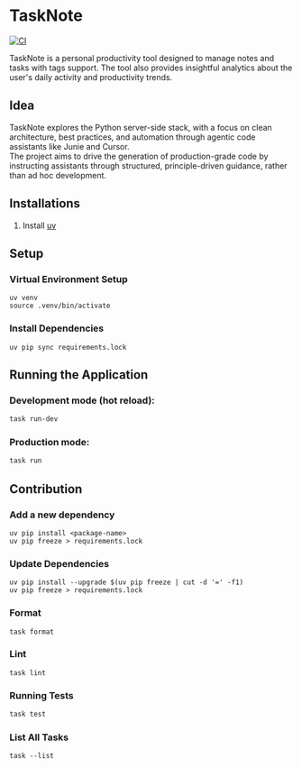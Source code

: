 # TaskNote
[![CI](https://github.com/nithyanatarajan/tasknote-py/actions/workflows/ci.yml/badge.svg?branch=master)](https://github.com/nithyanatarajan/tasknote-py/actions/workflows/ci.yml)

TaskNote is a personal productivity tool designed to manage notes and tasks with tags support. The tool also provides
insightful analytics about the user's daily activity and productivity trends.

## Idea

TaskNote explores the Python server-side stack, with a focus on clean architecture, best practices, and automation through agentic code assistants like Junie and Cursor.  
The project aims to drive the generation of production-grade code by instructing assistants through structured, principle-driven guidance, rather than ad hoc development.

## Installations

1. Install [uv](https://github.com/astral-sh/uv)

## Setup

### Virtual Environment Setup

```shell
uv venv
source .venv/bin/activate
```

### Install Dependencies

```shell
uv pip sync requirements.lock
```

## Running the Application

### Development mode (hot reload):

```bash
task run-dev
```

### Production mode:

```bash
task run
```

## Contribution

### Add a new dependency

```shell
uv pip install <package-name>
uv pip freeze > requirements.lock
```

### Update Dependencies

```shell
uv pip install --upgrade $(uv pip freeze | cut -d '=' -f1)
uv pip freeze > requirements.lock
```

### Format

```shell
task format
```

### Lint

```shell
task lint
```

### Running Tests

```bash
task test
```

### List All Tasks

```shell
task --list
```
